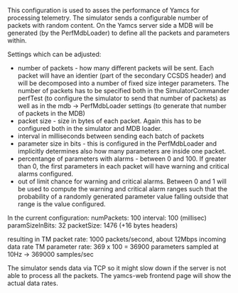 This configuration is used to asses the performance of Yamcs for processing telemetry. The simulator sends a configurable number of packets with random content. On the Yamcs server side a MDB will be generated (by the PerfMdbLoader) to define all the packets and parameters within.

Settings which can be adjusted:
- number of packets - how many different packets will be sent. Each packet will have an identier (part of the secondary CCSDS header) and will be decomposed into a number of fixed size integer parameters. The number of packets has to be specified both in the SimulatorCommander perfTest (to configure the simulator to send that number of packets) as well as in the mdb -> PerfMdbLoader settings (to generate that number of packets in the MDB)
- packet size  - size in bytes of each packet. Again this has to be configured both in the simulator and MDB loader.
- interval in milliseconds between sending each batch of packets
- parameter size in bits - this is configured in the PerfMdbLoader and implicitly determines also how many parameters are inside one packet.
- percentange of parameters with alarms - between 0 and 100. If greater than 0, the first parameters in each packet will have warning and critical alarms configured.
- out of limit chance for warning and critical alarms. Between 0 and 1 will be used to compute the warning and critical alarm ranges such that the probability of a randomly generated parameter value falling outside that range is the value configured.


In the current configuration:
 numPackets: 100
 interval: 100 (millisec)
 paramSizeInBits: 32
 packetSize: 1476 (+16 bytes headers)

resulting in 
TM packet rate: 1000 packets/second, about 12Mbps incoming data rate
TM parameter rate: 369 x 100 = 36900 parameters sampled at 10Hz -> 369000 samples/sec 

The simulator sends data via TCP so it might slow down if the server is not able to process all the packets. The yamcs-web frontend page will show the actual data rates.

